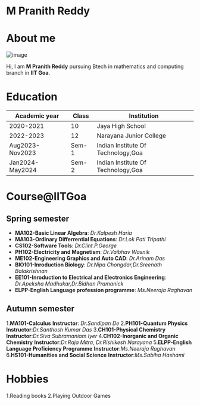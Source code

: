 # M Pranith Reddy
# About me
![image](https://github.com/marampranithreddy/marampranithreddy.github.io/assets/158202312/478699cf-5cfd-4818-a990-d9273ce59c93)

Hi, I am **M Pranith Reddy** pursuing Btech in mathematics and computing branch in **IIT Goa**. 
# Education
|Academic year             |                Class                        |                Institution  |
|----------|--------|-----------|
|2020-2021                    |              10|   Jaya High School
|2022-2023                    |              12|   Narayana Junior College
|Aug2023-Nov2023              |           Sem-1|  Indian Institute Of Technology,Goa
|Jan2024-May2024              |           Sem-2|  Indian Institute Of Technology,Goa
# Course@IITGoa
## Spring semester
- **MA102-Basic Linear Algebra**: *Dr.Kalpesh Haria*
 - **MA103-Ordinary Differrential Equations**: *Dr.Lok Pati Tripathi*
 - **CS102-Software Tools**: *Dr.Clint.P.George*
 - **PH102-Electricity and Magnetism**: *Dr.Vaibhav Wasnik*
 - **ME102-Engineering Graphics and Auto CAD**: *Dr.Arinam Das*
 - **BIO101-Inroduction Biology**: *Dr.Nipa Chongdar,Dr.Sreenath Balakrishnan*
 - **EE101-Inroduction to Electrical and Electronics Engineering**: *Dr.Apeksha Madhukar,Dr.Bidhan Pramanick*
 - **ELPP-English Language profession programme**: *Ms.Neeraja Raghavan*
   
## Autumn semester
1.**MA101-Calculus**
  **Instructor**: *Dr.Sandipan De*
2.**PH101-Quantum Physics**
   **Instructor**:*Dr.Santhosh Kumar Das*
 3.**CH101-Physical Chemistry**
   **Instructor**:*Dr.Siva Subramaniam Iyer*
 4.**CH102-Inorganic and Organic Chemistry**
   **Instructor**:*Dr.Raja Mitra, Dr.Rishikesh Narayana*
 5.**ELPP-English Language Proficiency Programme**
    **Instructor**:*Ms.Neeraja Raghavan*
  6.**HS101-Humanities and Social Science**
     **Instructor**:*Ms.Sabiha Hashami*
# Hobbies
1.Reading books
2.Playing Outdoor Games
